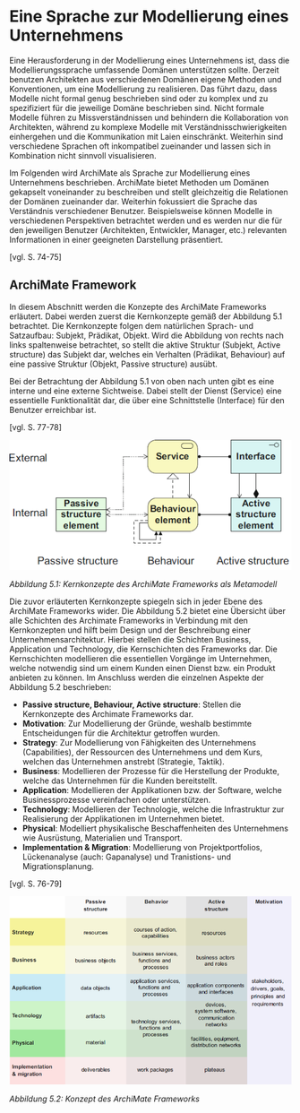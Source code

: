 # Eine Sprache zur Modellierung eines Unternehmens

Eine Herausforderung in der Modellierung eines Unternehmens ist, dass die Modellierungssprache umfassende Domänen unterstützen sollte. Derzeit benutzen Architekten aus verschiedenen Domänen eigene Methoden und Konventionen, um eine Modellierung zu realisieren. Das führt dazu, dass Modelle nicht formal genug beschrieben sind oder zu komplex und zu spezifiziert für die jeweilige Domäne beschrieben sind. Nicht formale Modelle führen zu Missverständnissen und behindern die Kollaboration von Architekten, während zu komplexe Modelle mit Verständnisschwierigkeiten einhergehen und die Kommunikation mit Laien einschränkt. Weiterhin sind verschiedene Sprachen oft inkompatibel zueinander und lassen sich in Kombination nicht sinnvoll visualisieren.

Im Folgenden wird ArchiMate als Sprache zur Modellierung eines Unternehmens beschrieben. ArchiMate bietet Methoden um Domänen gekapselt voneinander zu beschreiben und stellt gleichzeitig die Relationen der Domänen zueinander dar. Weiterhin fokussiert die Sprache das Verständnis verschiedener Benutzer. Beispielsweise können Modelle in verschiedenen Perspektiven betrachtet werden und es werden nur die für den jeweiligen Benutzer (Architekten, Entwickler, Manager, etc.) relevanten Informationen in einer geeigneten Darstellung präsentiert.

[vgl. S. 74-75]

## ArchiMate Framework
In diesem Abschnitt werden die Konzepte des ArchiMate Frameworks erläutert. Dabei werden zuerst die Kernkonzepte gemäß der Abbildung 5.1 betrachtet. Die Kernkonzepte folgen dem natürlichen Sprach- und Satzaufbau: Subjekt, Prädikat, Objekt. Wird die Abbildung von rechts nach links spaltenweise betrachtet, so stellt die aktive Struktur (Subjekt, Active structure) das Subjekt dar, welches ein Verhalten (Prädikat, Behaviour) auf eine passive Struktur (Objekt, Passive structure) ausübt.

Bei der Betrachtung der Abbildung 5.1 von oben nach unten gibt es eine interne und eine externe Sichtweise. Dabei stellt der Dienst (Service) eine essentielle Funktionalität dar, die über eine Schnittstelle (Interface) für den Benutzer erreichbar ist.

[vgl. S. 77-78]

![](/assets/ArchiMateCoreConcepts.png)

*Abbildung 5.1: Kernkonzepte des ArchiMate Frameworks als Metamodell*

Die zuvor erläuterten Kernkonzepte spiegeln sich in jeder Ebene des ArchiMate Frameworks wider. Die Abbildung 5.2 bietet eine Übersicht über alle Schichten des Archimate Frameworks in Verbindung mit den Kernkonzepten und hilft beim Design und der Beschreibung einer Unternehmensarchitektur. Hierbei stellen die Schichten Business, Application und Technology, die Kernschichten des Frameworks dar. Die Kernschichten modellieren die essentiellen Vorgänge im Unternehmen, welche notwendig sind um einem Kunden einen Dienst bzw. ein Produkt anbieten zu können. Im Anschluss werden die einzelnen Aspekte der Abbildung 5.2 beschrieben:

* __Passive structure, Behaviour, Active structure__: Stellen die Kernkonzepte des Archimate Frameworks dar.
* __Motivation__:  Zur Modellierung der Gründe, weshalb bestimmte Entscheidungen für die Architektur getroffen wurden.
* __Strategy__: Zur Modellierung von Fähigkeiten des Unternehmens (Capabilities), der Ressourcen des Unternehmens und dem Kurs, welchen das Unternehmen anstrebt (Strategie, Taktik).
* __Business__: Modellieren der Prozesse für die Herstellung der Produkte, welche das Unternehmen für die Kunden bereitstellt.
* __Application__: Modellieren der Applikationen bzw. der Software, welche Businessprozesse vereinfachen oder unterstützen.
* __Technology__: Modellieren der Technologie, welche die Infrastruktur zur Realisierung der Applikationen im Unternehmen bietet.
* __Physical__: Modelliert physikalische Beschaffenheiten des Unternehmens wie Ausrüstung, Materialien und Transport.
* __Implementation & Migration__: Modellierung von Projektportfolios, Lückenanalyse (auch: Gapanalyse) und Tranistions- und Migrationsplanung.

[vgl. S. 76-79]

![](/assets/ArchiMateConcepts.png)

*Abbildung 5.2: Konzept des ArchiMate Frameworks*





